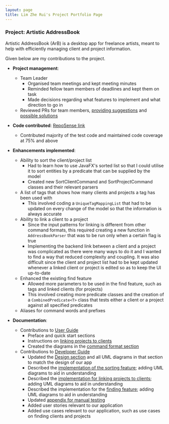 ```yaml
---
layout: page
title: Lim Zhe Rui's Project Portfolio Page
---
```


### Project: Artistic AddressBook

Artistic AddressBook (ArB) is a desktop app for freelance artists, meant to help with efficiently managing client and project information.

Given below are my contributions to the project.

* **Project management**:
  * Team Leader
    * Organised team meetings and kept meeting minutes
    * Reminded fellow team members of deadlines and kept them on task
    * Made decisions regarding what features to implement and what direction to go in
  * Reviewed PRs for team members, [providing suggestions](https://github.com/AY2223S2-CS2103T-T14-1/tp/pull/172) and [possible solutions](https://github.com/AY2223S2-CS2103T-T14-1/tp/pull/171)


* **Code contributed**: [RepoSense link](https://nus-cs2103-ay2223s2.github.io/tp-dashboard/?search=zrei&breakdown=true)
  * Contributed majority of the test code and maintained code coverage at 75% and above


* **Enhancements implemented**:
  * Ability to sort the client/project list
    * Had to learn how to use JavaFX's sorted list so that I could utilise it to sort entities by a predicate that can be supplied by the model
    * Created new SortClientCommand and SortProjectCommand classes and their relevant parsers
  * A list of tags that shows how many clients and projects a tag has been used with
    * This involved coding a `UniqueTagMappingList` that had to be updated on every change of the model so that the information is always accurate
  * Ability to link a client to a project
    * Since the input patterns for linking is different from other command formats, this required creating a new function in `AddressBookParser` that was to be run only when a certain flag is true
    * Implementing the backend link between a client and a project was complicated as there were many ways to do it and I wanted to find a way that reduced complexity and coupling. It was also difficult since the client and project list had to be kept updated whenever a linked client or project is edited so as to keep the UI up-to-date
  * Enhanced the existing find feature
    * Allowed more parameters to be used in the find feature, such as tags and linked clients (for projects)
    * This involved creating more predicate classes and the creation of a `CombinedPredicate<T>` class that tests either a client or a project against all specified predicates
  * Aliases for command words and prefixes


* **Documentation**:
  * Contributions to [User Guide](https://ay2223s2-cs2103t-t14-1.github.io/tp/UserGuide.html)
    * Preface and quick start sections
    * Instructions on [linking projects to clients](https://ay2223s2-cs2103t-t14-1.github.io/tp/UserGuide.html#linking-a-project-to-a-client)
    * Created the diagrams in the [command format section](https://ay2223s2-cs2103t-t14-1.github.io/tp/UserGuide.html#command-format)
  * Contributions to [Developer Guide](https://ay2223s2-cs2103t-t14-1.github.io/tp/DeveloperGuide.html)
    * Updated the [Design section](https://ay2223s2-cs2103t-t14-1.github.io/tp/DeveloperGuide.html#Design) and all UML diagrams in that section to match the design of our app
    * Described the [implementation of the sorting feature](https://ay2223s2-cs2103t-t14-1.github.io/tp/DeveloperGuide.html#Sorting); adding UML diagrams to aid in understanding
    * Described the [implementation for linking projects to clients](https://ay2223s2-cs2103t-t14-1.github.io/tp/DeveloperGuide.html#linking-projects-to-clients); adding UML diagrams to aid in understanding
    * Described the implementation for the [finding feature](https://ay2223s2-cs2103t-t14-1.github.io/tp/DeveloperGuide.html#better-filtering); adding UML diagrams to aid in understanding
    * Updated [appendix for manual testing](https://ay2223s2-cs2103t-t14-1.github.io/tp/DeveloperGuide.html#appendix-instructions-for-manual-testing)
    * Added user stories relevant to our application
    * Added use cases relevant to our application, such as use cases on finding clients and projects
